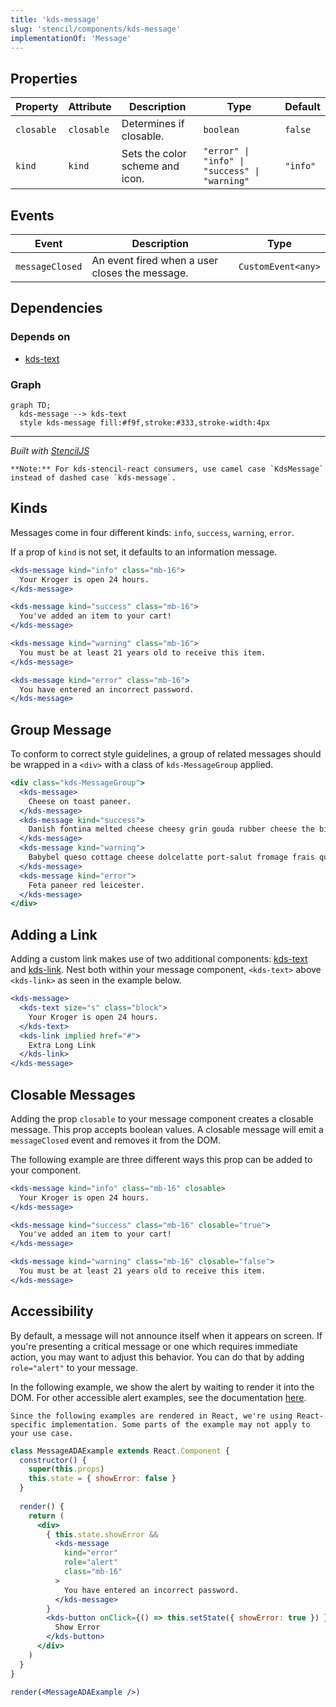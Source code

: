 ```yaml
---
title: 'kds-message'
slug: 'stencil/components/kds-message'
implementationOf: 'Message'
---
```

## Properties

| Property   | Attribute  | Description                     | Type                                          | Default  |
| ---------- | ---------- | ------------------------------- | --------------------------------------------- | -------- |
| `closable` | `closable` | Determines if closable.         | `boolean`                                     | `false`  |
| `kind`     | `kind`     | Sets the color scheme and icon. | `"error" \| "info" \| "success" \| "warning"` | `"info"` |


## Events

| Event           | Description                                    | Type               |
| --------------- | ---------------------------------------------- | ------------------ |
| `messageClosed` | An event fired when a user closes the message. | `CustomEvent<any>` |


## Dependencies

### Depends on

- [kds-text](../kds-text)

### Graph
```mermaid
graph TD;
  kds-message --> kds-text
  style kds-message fill:#f9f,stroke:#333,stroke-width:4px
```

----------------------------------------------

*Built with [StencilJS](https://stenciljs.com/)*



```Message { "props" : { "className" : "mb-16" } }
**Note:** For kds-stencil-react consumers, use camel case `KdsMessage` instead of dashed case `kds-message`.
```

## Kinds

Messages come in four different kinds: `info`, `success`, `warning`, `error`.

If a prop of `kind` is not set, it defaults to an information message.

```jsx
<kds-message kind="info" class="mb-16">
  Your Kroger is open 24 hours.
</kds-message>

<kds-message kind="success" class="mb-16">
  You've added an item to your cart!
</kds-message>

<kds-message kind="warning" class="mb-16">
  You must be at least 21 years old to receive this item.
</kds-message>

<kds-message kind="error" class="mb-16">
  You have entered an incorrect password.
</kds-message>
```

## Group Message

To conform to correct style guidelines, a group of related messages should be wrapped in a `<div>` with a class of `kds-MessageGroup` applied.

```jsx
<div class="kds-MessageGroup">
  <kds-message>
    Cheese on toast paneer.
  </kds-message>
  <kds-message kind="success">
    Danish fontina melted cheese cheesy grin gouda rubber cheese the big cheese cauliflower cheese edam.
  </kds-message>
  <kds-message kind="warning">
    Babybel queso cottage cheese dolcelatte port-salut fromage frais queso goat.
  </kds-message>
  <kds-message kind="error">
    Feta paneer red leicester.
  </kds-message>
</div>
```

## Adding a Link

Adding a custom link makes use of two additional components: [kds-text](/stencil/components/text) and [kds-link](/stencil/components/Link). Nest both within your message component, `<kds-text>` above `<kds-link>` as seen in the example below.

```jsx
<kds-message>
  <kds-text size="s" class="block">
    Your Kroger is open 24 hours.
  </kds-text>
  <kds-link implied href="#">
    Extra Long Link
  </kds-link>
</kds-message>
```

## Closable Messages

Adding the prop `closable` to your message component creates a closable message. This prop accepts boolean values. A closable message will emit a `messageClosed` event and removes it from the DOM.

The following example are three different ways this prop can be added to your component.

```jsx
<kds-message kind="info" class="mb-16" closable>
  Your Kroger is open 24 hours.
</kds-message>

<kds-message kind="success" class="mb-16" closable="true">
  You've added an item to your cart!
</kds-message>

<kds-message kind="warning" class="mb-16" closable="false">
  You must be at least 21 years old to receive this item.
</kds-message>
```

## Accessibility

By default, a message will not announce itself when it appears on screen. If you're presenting a critical message or one which requires immediate action, you may want to adjust this behavior. You can do that by adding `role="alert"` to your message.

In the following example, we show the alert by waiting to render it into the DOM. For other accessible alert examples, see the documentation [here](https://developer.mozilla.org/en-US/docs/Web/Accessibility/ARIA/ARIA_Techniques/Using_the_alert_role#Examples).

```Message { "props": { "kind": "info", "className" : "mb-16"} }
Since the following examples are rendered in React, we're using React-specific implementation. Some parts of the example may not apply to your use case.
```

```jsx
class MessageADAExample extends React.Component {
  constructor() {
    super(this.props)
    this.state = { showError: false }
  }
    
  render() {
    return (
      <div>
        { this.state.showError && 
          <kds-message
            kind="error"
            role="alert"
            class="mb-16"
          >
            You have entered an incorrect password.
          </kds-message>
        }
        <kds-button onClick={() => this.setState({ showError: true }) }>
          Show Error
        </kds-button>
      </div>
    )
  }
}

render(<MessageADAExample />)
```